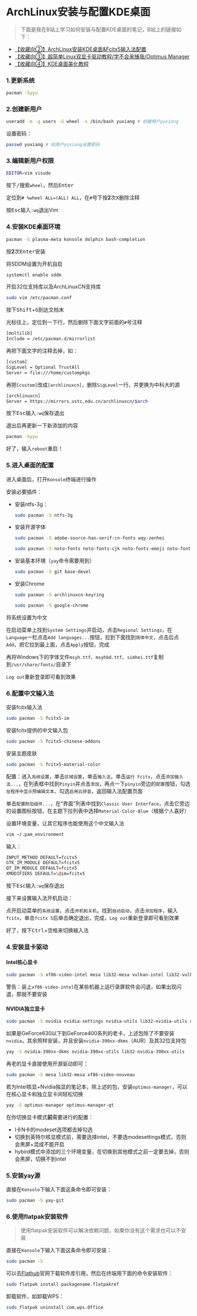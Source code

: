 # ArchLinux安装与配置KDE桌面

> 下面是我在B站上学习如何安装与配置KDE桌面的笔记，B站上的链接如下：

* [【收藏向②】ArchLinux安装KDE桌面&Fcitx5输入法配置](https://www.bilibili.com/video/BV1Vk4y117jc)
* [【收藏向③】超简单Linux双显卡驱动教程/学不会来捶我/Optimus Manager](https://www.bilibili.com/video/BV1vK4y187Ww)
* [【收藏向④】KDE桌面美化教程](https://www.bilibili.com/video/BV1Ua4y157Qa)

### 1.更新系统

```bash
pacman -Syyu
```

### 2.创建新用户

```bash
useradd -m -g users -G wheel -s /bin/bash yuxiang # 创建用户yuxiang
```

设置密码：

```bash
passwd yuxiang # 给用户yuxiang设置密码
```

### 3.编辑新用户权限

```bash
EDITOR=vim visudo
```

按下<kbd>/</kbd>搜索`wheel`，然后<kbd>Enter</kbd>

定位到`# %wheel ALL=(ALL) ALL`，在`#`号下按**2**次<kbd>X</kbd>删除注释

按<kbd>Esc</kbd>输入`:wq`退出Vim

### 4.安装KDE桌面环境

```bash
pacman -S plasma-meta konsole dolphin bash-completion
```

按**2**次<kbd>Enter</kbd>安装

将SDDM设置为开机自启

```bash
systemctl enable sddm
```

开启32位支持库以及ArchLinuxCN支持库

```bash
sudo vim /etc/pacman.conf
```

按下<kbd>Shift</kbd>+<kbd>G</kbd>到达文档末

光标往上，定位到一下行，然后删除下面文字前面的`#`号注释

```bash
[multilib]
Include = /etc/pacman.d/mirrorlist
```

再把下面文字的注释去掉，如：

```bash
[custom]
SigLevel = Optional TrustAll
Server = file:///home/custompkgs
```

再把`[custom]`改成`[archlinuxcn]`，删除`SigLevel`一行，并更换为中科大的源

```bash
[archlinuxcn]
Server = https://mirrors.ustc.edu.cn/archlinuxcn/$arch
```

按下<kbd>Esc</kbd>输入`:wq`保存退出

退出后再更新一下新添加的内容

```bash
pacman -Syyu
```

好了，输入`reboot`重启！

### 5.进入桌面的配置

进入桌面后，打开`Konsole`终端进行操作

安装必要插件：

* 安装ntfs-3g：

  ```bash
  sudo pacman -S ntfs-3g
  ```

* 安装开源字体

  ```bash
  sudo pacman -S adobe-source-han-serif-cn-fonts wqy-zenhei
  ```

  ```bash
  sudo pacman -S noto-fonts noto-fonts-cjk noto-fonts-emoji noto-fonts-extra
  ```

* 安装基本环境（`yay`命令需要用到）

  ```bash
  sudo pacman -S git base-devel
  ```

* 安装Chrome

  ```bash
  sudo pacman -S archlinuxcn-keyring
  ```

  ```bash
  sudo pacman -S google-chrome
  ```


将系统设置为中文

在启动菜单上找到`System Settings`并启动，点击`Regional Settings`，在`Language`一栏点击`Add languages...`按钮，拉到下面找到`简体中文`，点击后点`Add`，把它拉到最上面，点击`Apply`按钮，完成

再将Windows下的字体文件`msyh.ttf`、`msyhbd.ttf`、`simhei.ttf`复制到`/usr/share/fonts/`目录下

`Log out`重新登录即可看到效果

### 6.配置中文输入法

安装fcitx输入法

```bash
sudo pacman -S fcitx5-im
```

安装fcitx提供的中文输入包

```bash
sudo pacman -S fcitx5-chinese-addons
```

安装主题皮肤

```bash
sudo pacman -S fcitx5-material-color
```

配置：进入`系统设置`，单击`区域设置`，单击`输入法`，单击`运行 Fcitx`，点击`添加输入法...`，在列表框中找到`Pinyin`并点击`添加`，再点一下`pinyin`旁边的`配置`按钮，勾选`在程序中显示预编辑文本`、勾选`启用云拼音`，返回输入法配置页面

单击`配置附加组件...`，在“界面”列表中找到`Classic User Interface`，点击它旁边的设置图标按钮，在主题下拉列表中选择`Material-Color-Blue`（根据个人喜好）

设置环境变量，让其它程序也能使用这个中文输入法

```bash
vim ~/.pam_environment
```

输入：

```bash
INPUT_METHOD DEFAULT=fcitx5
GTK_IM_MODULE DEFAULT=fcitx5
QT_IM_MODULE DEFAULT=fcitx5
XMODIFIERS DEFAULT=\@im=fcitx5
```

按下<kbd>Esc</kbd>输入`:wq`保存退出

接下来设置输入法开机启动：

点开启动菜单的`系统设置`，点击`开机和关机`，找到`自动启动`，点击`添加程序`，输入`fcitx`，单击`fcitx 5`后单击确定退出，完成，`Log out`重新登录即可看到效果

好了，按下<kbd>Ctrl</kbd>+<kbd>空格</kbd>来切换输入法

### 4.安装显卡驱动

#### Intel核心显卡

```bash
sudo pacman -S xf86-video-intel mesa lib32-mesa vulkan-intel lib32-vulkan-intel
```

警告：装上`xf86-video-intel`在某些机器上运行录屏软件会闪退，如果出现闪退，那就不要安装

#### NVIDIA独立显卡

```bash
sudo pacman -S nvidia nvidia-settings nvidia-utils lib32-nvidia-utils opencl-nvidia lib32-opencl-nvidia
```

如果是GeForce630以下到GeForce400系列的老卡，上述包除了不要安装`nvidia`，其余照样安装，并且安装`nvidia-390xx-dkms`（AUR）及其32位支持包

```bash
yay -S nvidia-390xx-dkms nvidia-390xx-utils lib32-nvidia-390xx-utils
```

再老的显卡直接使用开源驱动即可：

```bash
sudo pacman -S mesa lib32-mesa xf86-video-nouveau
```

若为Intel核显+Nvidia独显的笔记本，除上述的包，安装`optimus-manager`，可以在核心显卡和独立显卡间轻松切换

```bash
yay -S optimus-manager optimus-manager-qt
```

在你切换显卡模式**前**需要进行的配置：

* I卡N卡的modeset选项都去掉勾选
* 切换到英特尔核显模式前，需要选择intel，不要选modesettings模式，否则会黑屏+混成不能开启
* hybird模式中添加的三个环境变量，在切换到其他模式之前一定要去掉，否则会黑屏，切换不到intel

### 5.安装yay源

直接在`Konsole`下输入下面这条命令即可安装：

```bash
sudo pacman -S yay-git
```

### 6.使用flatpak安装软件

> 使用flatpak安装软件可以解决依赖问题，如果你没有这个需求也可以不安装

直接在`Konsole`下输入下面这条命令即可安装：

```bash
sudo pacman -S 
```

可以去[Flathub](https://www.flathub.org/home)官网下载软件库引用，然后在终端用下面的命令安装软件：

```bash
sudo flatpak install packagename.flatpakref
```

卸载软件，如卸载WPS：

```bash
sudo flatpak uninstall com.wps.Office
```
